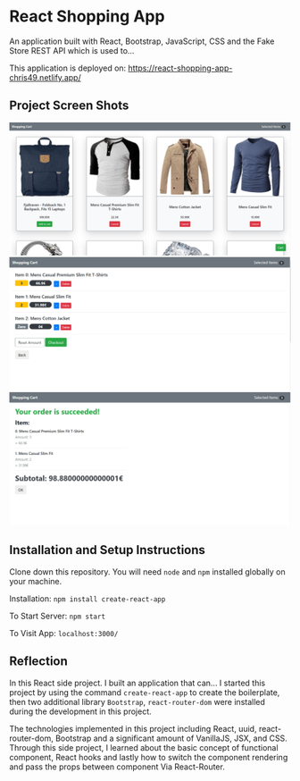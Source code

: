 # React Shopping App

An application built with React, Bootstrap, JavaScript, CSS and the Fake Store REST API which is used to...

This application is deployed on: https://react-shopping-app-chris49.netlify.app/

## Project Screen Shots
<img src="https://github.com/chrisnumber49/React-Shopping-App/blob/master/screen%20shot/demo1.PNG" width="600" > 

<img src="https://github.com/chrisnumber49/React-Shopping-App/blob/master/screen%20shot/demo2.PNG" width="600" > 

<img src="https://github.com/chrisnumber49/React-Shopping-App/blob/master/screen%20shot/demo3.PNG" width="600" > 

## Installation and Setup Instructions

Clone down this repository. You will need `node` and `npm` installed globally on your machine.  

Installation: `npm install create-react-app`  

To Start Server: `npm start`  

To Visit App: `localhost:3000/`

## Reflection 

In this React side project. I built an application that can... I started this project by using the command `create-react-app` to create the boilerplate, then two additional library `Bootstrap`, `react-router-dom` were installed during the development in this project.  

The technologies implemented in this project including React, uuid, react-router-dom, Bootstrap and a significant amount of VanillaJS, JSX, and CSS. Through this side project, I learned about the basic concept of functional component, React hooks and lastly how to switch the component rendering and pass the props between component Via React-Router.
